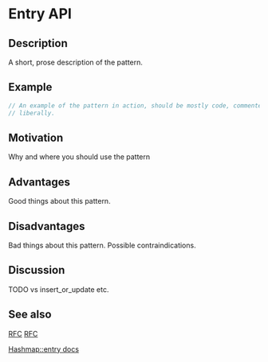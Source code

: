 # Entry API

## Description

A short, prose description of the pattern.


## Example

```rust
// An example of the pattern in action, should be mostly code, commented
// liberally.
```


## Motivation

Why and where you should use the pattern


## Advantages

Good things about this pattern.


## Disadvantages

Bad things about this pattern. Possible contraindications.


## Discussion

TODO vs insert_or_update etc.


## See also

[RFC](https://github.com/rust-lang/rfcs/blob/master/text/0216-collection-views.md)
[RFC](https://github.com/rust-lang/rfcs/blob/8e2d3a3341da533f846f61f10335b72c9a9f4740/text/0921-entry_v3.md)

[Hashmap::entry docs](https://doc.rust-lang.org/std/collections/struct.HashMap.html#method.entry)
